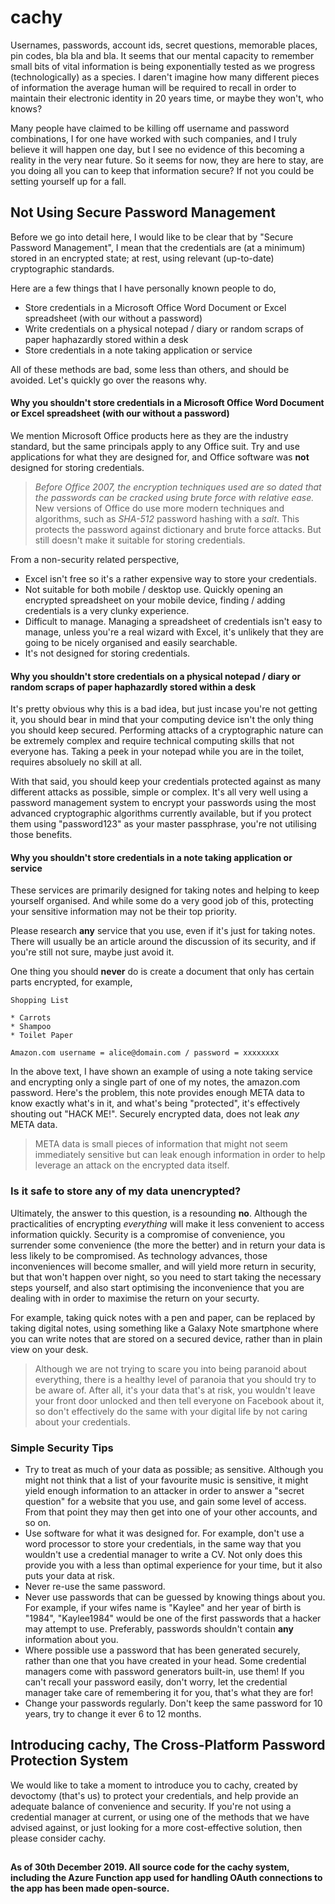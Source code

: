 # cachy

Usernames, passwords, account ids, secret questions, memorable places, pin codes, bla bla and bla.  It seems that our mental capacity to remember small bits of vital information is being exponentially tested as we progress (technologically) as a species.  I daren't imagine how many different pieces of information the average human will be required to recall in order to maintain their electronic identity in 20 years time, or maybe they won't, who knows?

Many people have claimed to be killing off username and password combinations, I for one have worked with such companies, and I truly believe it will happen one day, but I see no evidence of this becoming a reality in the very near future.  So it seems for now, they are here to stay, are you doing all you can to keep that information secure?  If not you could be setting yourself up for a fall.

## Not Using Secure Password Management

Before we go into detail here, I would like to be clear that by "Secure Password Management", I mean that the credentials are (at a minimum) stored in an encrypted state; at rest, using relevant (up-to-date) cryptographic standards.

Here are a few things that I have personally known people to do,

* Store credentials in a Microsoft Office Word Document or Excel spreadsheet (with our without a password)
* Write credentials on a physical notepad / diary or random scraps of paper haphazardly stored within a desk
* Store credentials in a note taking application or service

All of these methods are bad, some less than others, and should be avoided. Let's quickly go over the reasons why.

#### Why you shouldn't store credentials in a Microsoft Office Word Document or Excel spreadsheet (with our without a password)

We mention Microsoft Office products here as they are the industry standard, but the same principals apply to any Office suit.  Try and use applications for what they are designed for, and Office software was **not** designed for storing credentials.

> *Before Office 2007, the encryption techniques used are so dated that the passwords can be cracked using brute force with relative ease.* New versions of Office do use more modern techniques and algorithms, such as *SHA-512* password hashing with a *salt*.  This protects the password against dictionary and brute force attacks. But still doesn't make it suitable for storing credentials.

From a non-security related perspective,

* Excel isn't free so it's a rather expensive way to store your credentials.
* Not suitable for both mobile / desktop use.  Quickly opening an encrypted spreadsheet on your mobile device, finding / adding credentials is a very clunky experience.
* Difficult to manage.  Managing a spreadsheet of credentials isn't easy to manage, unless you're a real wizard with Excel, it's unlikely that they are going to be nicely organised and easily searchable.
* It's not designed for storing credentials.

#### Why you shouldn't store credentials on a physical notepad / diary or random scraps of paper haphazardly stored within a desk

It's pretty obvious why this is a bad idea, but just incase you're not getting it, you should bear in mind that your computing device isn't the only thing you should keep secured. Performing attacks of a cryptographic nature can be extremely complex and require technical computing skills that not everyone has.  Taking a peek in your notepad while you are in the toilet, requires absoluely no skill at all.

With that said, you should keep your credentials protected against as many different attacks as possible, simple or complex.  It's all very well using a password management system to encrypt your passwords using the most advanced cryptographic algorithms currently available, but if you protect them using "password123" as your master passphrase, you're not utilising those benefits.

#### Why you shouldn't store credentials in a note taking application or service

These services are primarily designed for taking notes and helping to keep yourself organised. And while some do a very good job of this, protecting your sensitive information may not be their top priority.

Please research **any** service that you use, even if it's just for taking notes. There will usually be an article around the discussion of its security, and if you're still not sure, maybe just avoid it.

One thing you should **never** do is create a document that only has certain parts encrypted, for example,

```
Shopping List

* Carrots
* Shampoo
* Toilet Paper

Amazon.com username = alice@domain.com / password = xxxxxxxx
```

In the above text, I have shown an example of using a note taking service and encrypting only a single part of one of my notes, the amazon.com password.  Here's the problem, this note provides enough META data to know exactly what's in it, and what's being "protected", it's effectively shouting out "HACK ME!".  Securely encrypted data, does not leak *any* META data.

> META data is small pieces of information that might not seem immediately sensitive but can leak enough information in order to help leverage an attack on the encrypted data itself.

### Is it safe to store any of my data unencrypted?

Ultimately, the answer to this question, is a resounding **no**. Although the practicalities of encrypting *everything* will make it less convenient to access information quickly.  Security is a compromise of convenience, you surrender some convenience (the more the better) and in return your data is less likely to be compromised.  As technology advances, those inconveniences will become smaller, and will yield more return in security, but that won't happen over night, so you need to start taking the necessary steps yourself, and also start optimising the inconvenience that you are dealing with in order to maximise the return on your securty.

For example, taking quick notes with a pen and paper, can be replaced by taking digital notes, using something like a Galaxy Note smartphone where you can write notes that are stored on a secured device, rather than in plain view on your desk.

> Although we are not trying to scare you into being paranoid about everything, there is a healthy level of paranoia that you should try to be aware of. After all, it's your data that's at risk, you wouldn't leave your front door unlocked and then tell everyone on Facebook about it, so don't effectively do the same with your digital life by not caring about your credentials.

### Simple Security Tips

* Try to treat as much of your data as possible; as sensitive.  Although you might not think that a list of your favourite music is sensitive, it might yield enough information to an attacker in order to answer a "secret question" for a website that you use, and gain some level of access.  From that point they may then get into one of your other accounts, and so on.
* Use software for what it was designed for. For example, don't use a word processor to store your credentials, in the same way that you wouldn't use a credential manager to write a CV. Not only does this provide you with a less than optimal experience for your time, but it also puts your data at risk.
* Never re-use the same password.
* Never use passwords that can be guessed by knowing things about you. For example, if your wifes name is "Kaylee" and her year of birth is "1984", "Kaylee1984" would be one of the first passwords that a hacker may attempt to use. Preferably, passwords shouldn't contain **any** information about you.
* Where possible use a password that has been generated securely, rather than one that you have created in your head.  Some credential managers come with password generators built-in, use them!  If you can't recall your password easily, don't worry, let the credential manager take care of remembering it for you, that's what they are for!
* Change your passwords regularly. Don't keep the same password for 10 years, try to change it ever 6 to 12 months.

## Introducing cachy, The Cross-Platform Password Protection System

We would like to take a moment to introduce you to cachy, created by devoctomy (that's us) to protect your credentials, and help provide an adequate balance of convenience and security. If you're not using a credential manager at current, or using one of the methods that we have advised against, or just looking for a more cost-effective solution, then please consider cachy.

##

**As of 30th December 2019.  All source code for the cachy system, including the Azure Function app used for handling OAuth connections to the app has been made open-source.**

